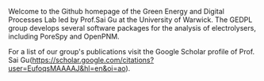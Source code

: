 Welcome to the Github homepage of the Green Energy and Digital Processes Lab led by Prof.Sai Gu at the University of Warwick. The GEDPL group develops several software packages for the analysis of electrolysers, including PoreSpy and OpenPNM.

For a list of our group's publications visit the Google Scholar profile of Prof. Sai Gu(https://scholar.google.com/citations?user=EufoqsMAAAAJ&hl=en&oi=ao).
